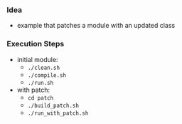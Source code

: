 
### Idea

* example that patches a module with an updated class

### Execution Steps

* initial module:
    * `./clean.sh` 
    * `./compile.sh`
    * `./run.sh`
* with patch:
    * `cd patch`
    * `./build_patch.sh`
    * `./run_with_patch.sh`
